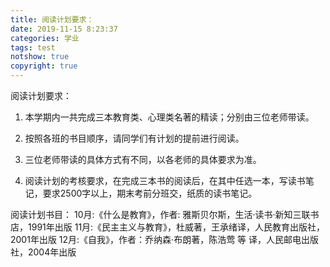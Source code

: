 ```yaml
---
title: 阅读计划要求：
date: 2019-11-15 8:23:37
categories: 学业
tags: test
notshow: true
copyright: true
---
```


阅读计划要求：

1. 本学期内一共完成三本教育类、心理类名著的精读；分别由三位老师带读。

2. 按照各班的书目顺序，请同学们有计划的提前进行阅读。
3. 三位老师带读的具体方式有不同，以各老师的具体要求为准。
4. 阅读计划的考核要求，在完成三本书的阅读后，在其中任选一本，写读书笔记，要求2500字以上，期末考前分班交，纸质的读书笔记。


阅读计划书目：
10月:《什么是教育》，作者: 雅斯贝尔斯，生活·读书·新知三联书店，1991年出版
11月:《民主主义与教育》，杜威著，王承绪译，人民教育出版社，2001年出版
12月:《自我》，作者：乔纳森·布朗著，陈浩莺 等 译，人民邮电出版社，2004年出版



